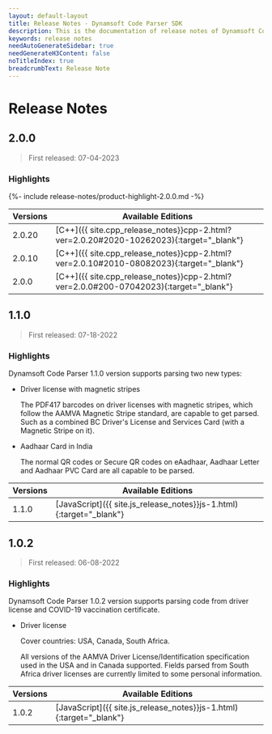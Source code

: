 ```yaml
---
layout: default-layout
title: Release Notes - Dynamsoft Code Parser SDK 
description: This is the documentation of release notes of Dynamsoft Code Parser SDK.
keywords: release notes
needAutoGenerateSidebar: true
needGenerateH3Content: false
noTitleIndex: true
breadcrumbText: Release Note
---
```


# Release Notes

## 2.0.0

 > First released: 07-04-2023

### Highlights

{%- include release-notes/product-highlight-2.0.0.md -%}

| Versions | Available Editions |
|---|---|
| 2.0.20 | [C++]({{ site.cpp_release_notes}}cpp-2.html?ver=2.0.20#2020-10262023){:target="_blank"} |
| 2.0.10 | [C++]({{ site.cpp_release_notes}}cpp-2.html?ver=2.0.10#2010-08082023){:target="_blank"} |
| 2.0.0 | [C++]({{ site.cpp_release_notes}}cpp-2.html?ver=2.0.0#200-07042023){:target="_blank"} |

## 1.1.0

 > First released: 07-18-2022

### Highlights

Dynamsoft Code Parser 1.1.0 version supports parsing two new types:

* Driver license with magnetic stripes 

    The PDF417 barcodes on driver licenses with magnetic stripes, which follow the AAMVA Magnetic Stripe standard, are capable to get parsed. Such as a combined BC Driver's License and Services Card (with a Magnetic Stripe on it).

* Aadhaar Card in India

    The normal QR codes or Secure QR codes on eAadhaar, Aadhaar Letter and Aadhaar PVC Card are all capable to be parsed. 

| Versions | Available Editions |
|---|---|
| 1.1.0 | [JavaScript]({{ site.js_release_notes}}js-1.html){:target="_blank"} |

## 1.0.2

 > First released: 06-08-2022

### Highlights

Dynamsoft Code Parser 1.0.2 version supports parsing code from driver license and COVID-19 vaccination certificate.

* Driver license

    Cover countries: USA, Canada, South Africa.

    All versions of the AAMVA Driver License/Identification specification used in the USA and in Canada supported. Fields parsed from South Africa driver licenses are currently limited to some personal information.

| Versions | Available Editions |
|---|---|
| 1.0.2 | [JavaScript]({{ site.js_release_notes}}js-1.html){:target="_blank"} |
